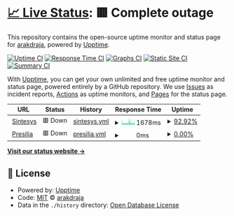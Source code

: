 # [📈 Live Status](https://https://arakdraja.github.io/upptime/): <!--live status--> **🟥 Complete outage**

This repository contains the open-source uptime monitor and status page for [arakdraja](arakdraja.id), powered by [Upptime](https://github.com/upptime/upptime).

[![Uptime CI](https://github.com/arakdraja/upptime/workflows/Uptime%20CI/badge.svg)](https://github.com/arakdraja/upptime/actions?query=workflow%3A%22Uptime+CI%22)
[![Response Time CI](https://github.com/arakdraja/upptime/workflows/Response%20Time%20CI/badge.svg)](https://github.com/arakdraja/upptime/actions?query=workflow%3A%22Response+Time+CI%22)
[![Graphs CI](https://github.com/arakdraja/upptime/workflows/Graphs%20CI/badge.svg)](https://github.com/arakdraja/upptime/actions?query=workflow%3A%22Graphs+CI%22)
[![Static Site CI](https://github.com/arakdraja/upptime/workflows/Static%20Site%20CI/badge.svg)](https://github.com/arakdraja/upptime/actions?query=workflow%3A%22Static+Site+CI%22)
[![Summary CI](https://github.com/arakdraja/upptime/workflows/Summary%20CI/badge.svg)](https://github.com/arakdraja/upptime/actions?query=workflow%3A%22Summary+CI%22)

With [Upptime](https://upptime.js.org), you can get your own unlimited and free uptime monitor and status page, powered entirely by a GitHub repository. We use [Issues](https://github.com/arakdraja/upptime/issues) as incident reports, [Actions](https://github.com/arakdraja/upptime/actions) as uptime monitors, and [Pages](https://https://arakdraja.github.io/upptime/) for the status page.

<!--start: status pages-->
<!-- This summary is generated by Upptime (https://github.com/upptime/upptime) -->
<!-- Do not edit this manually, your changes will be overwritten -->
<!-- prettier-ignore -->
| URL | Status | History | Response Time | Uptime |
| --- | ------ | ------- | ------------- | ------ |
| <img alt="" src="https://icons.duckduckgo.com/ip3/app.sintesys.id.ico" height="13"> [Sintesys](https://app.sintesys.id/core/dashboard/default/login) | 🟥 Down | [sintesys.yml](https://github.com/arakdraja/upptime/commits/HEAD/history/sintesys.yml) | <details><summary><img alt="Response time graph" src="./graphs/sintesys/response-time-week.png" height="20"> 1678ms</summary><br><a href="https://arakdraja.github.io/upptime/history/sintesys"><img alt="Response time 1792" src="https://img.shields.io/endpoint?url=https%3A%2F%2Fraw.githubusercontent.com%2Farakdraja%2Fupptime%2FHEAD%2Fapi%2Fsintesys%2Fresponse-time.json"></a><br><a href="https://arakdraja.github.io/upptime/history/sintesys"><img alt="24-hour response time 1377" src="https://img.shields.io/endpoint?url=https%3A%2F%2Fraw.githubusercontent.com%2Farakdraja%2Fupptime%2FHEAD%2Fapi%2Fsintesys%2Fresponse-time-day.json"></a><br><a href="https://arakdraja.github.io/upptime/history/sintesys"><img alt="7-day response time 1678" src="https://img.shields.io/endpoint?url=https%3A%2F%2Fraw.githubusercontent.com%2Farakdraja%2Fupptime%2FHEAD%2Fapi%2Fsintesys%2Fresponse-time-week.json"></a><br><a href="https://arakdraja.github.io/upptime/history/sintesys"><img alt="30-day response time 1826" src="https://img.shields.io/endpoint?url=https%3A%2F%2Fraw.githubusercontent.com%2Farakdraja%2Fupptime%2FHEAD%2Fapi%2Fsintesys%2Fresponse-time-month.json"></a><br><a href="https://arakdraja.github.io/upptime/history/sintesys"><img alt="1-year response time 1874" src="https://img.shields.io/endpoint?url=https%3A%2F%2Fraw.githubusercontent.com%2Farakdraja%2Fupptime%2FHEAD%2Fapi%2Fsintesys%2Fresponse-time-year.json"></a></details> | <details><summary><a href="https://arakdraja.github.io/upptime/history/sintesys">92.92%</a></summary><a href="https://arakdraja.github.io/upptime/history/sintesys"><img alt="All-time uptime 99.65%" src="https://img.shields.io/endpoint?url=https%3A%2F%2Fraw.githubusercontent.com%2Farakdraja%2Fupptime%2FHEAD%2Fapi%2Fsintesys%2Fuptime.json"></a><br><a href="https://arakdraja.github.io/upptime/history/sintesys"><img alt="24-hour uptime 90.27%" src="https://img.shields.io/endpoint?url=https%3A%2F%2Fraw.githubusercontent.com%2Farakdraja%2Fupptime%2FHEAD%2Fapi%2Fsintesys%2Fuptime-day.json"></a><br><a href="https://arakdraja.github.io/upptime/history/sintesys"><img alt="7-day uptime 92.92%" src="https://img.shields.io/endpoint?url=https%3A%2F%2Fraw.githubusercontent.com%2Farakdraja%2Fupptime%2FHEAD%2Fapi%2Fsintesys%2Fuptime-week.json"></a><br><a href="https://arakdraja.github.io/upptime/history/sintesys"><img alt="30-day uptime 98.37%" src="https://img.shields.io/endpoint?url=https%3A%2F%2Fraw.githubusercontent.com%2Farakdraja%2Fupptime%2FHEAD%2Fapi%2Fsintesys%2Fuptime-month.json"></a><br><a href="https://arakdraja.github.io/upptime/history/sintesys"><img alt="1-year uptime 99.47%" src="https://img.shields.io/endpoint?url=https%3A%2F%2Fraw.githubusercontent.com%2Farakdraja%2Fupptime%2FHEAD%2Fapi%2Fsintesys%2Fuptime-year.json"></a></details>
| <img alt="" src="https://icons.duckduckgo.com/ip3/app.presilia.id.ico" height="13"> [Presilia](https://app.presilia.id/core/dashboard/default/signin) | 🟥 Down | [presilia.yml](https://github.com/arakdraja/upptime/commits/HEAD/history/presilia.yml) | <details><summary><img alt="Response time graph" src="./graphs/presilia/response-time-week.png" height="20"> 0ms</summary><br><a href="https://arakdraja.github.io/upptime/history/presilia"><img alt="Response time 1541" src="https://img.shields.io/endpoint?url=https%3A%2F%2Fraw.githubusercontent.com%2Farakdraja%2Fupptime%2FHEAD%2Fapi%2Fpresilia%2Fresponse-time.json"></a><br><a href="https://arakdraja.github.io/upptime/history/presilia"><img alt="24-hour response time 0" src="https://img.shields.io/endpoint?url=https%3A%2F%2Fraw.githubusercontent.com%2Farakdraja%2Fupptime%2FHEAD%2Fapi%2Fpresilia%2Fresponse-time-day.json"></a><br><a href="https://arakdraja.github.io/upptime/history/presilia"><img alt="7-day response time 0" src="https://img.shields.io/endpoint?url=https%3A%2F%2Fraw.githubusercontent.com%2Farakdraja%2Fupptime%2FHEAD%2Fapi%2Fpresilia%2Fresponse-time-week.json"></a><br><a href="https://arakdraja.github.io/upptime/history/presilia"><img alt="30-day response time 0" src="https://img.shields.io/endpoint?url=https%3A%2F%2Fraw.githubusercontent.com%2Farakdraja%2Fupptime%2FHEAD%2Fapi%2Fpresilia%2Fresponse-time-month.json"></a><br><a href="https://arakdraja.github.io/upptime/history/presilia"><img alt="1-year response time 1619" src="https://img.shields.io/endpoint?url=https%3A%2F%2Fraw.githubusercontent.com%2Farakdraja%2Fupptime%2FHEAD%2Fapi%2Fpresilia%2Fresponse-time-year.json"></a></details> | <details><summary><a href="https://arakdraja.github.io/upptime/history/presilia">0.00%</a></summary><a href="https://arakdraja.github.io/upptime/history/presilia"><img alt="All-time uptime 52.29%" src="https://img.shields.io/endpoint?url=https%3A%2F%2Fraw.githubusercontent.com%2Farakdraja%2Fupptime%2FHEAD%2Fapi%2Fpresilia%2Fuptime.json"></a><br><a href="https://arakdraja.github.io/upptime/history/presilia"><img alt="24-hour uptime 0.00%" src="https://img.shields.io/endpoint?url=https%3A%2F%2Fraw.githubusercontent.com%2Farakdraja%2Fupptime%2FHEAD%2Fapi%2Fpresilia%2Fuptime-day.json"></a><br><a href="https://arakdraja.github.io/upptime/history/presilia"><img alt="7-day uptime 0.00%" src="https://img.shields.io/endpoint?url=https%3A%2F%2Fraw.githubusercontent.com%2Farakdraja%2Fupptime%2FHEAD%2Fapi%2Fpresilia%2Fuptime-week.json"></a><br><a href="https://arakdraja.github.io/upptime/history/presilia"><img alt="30-day uptime 0.00%" src="https://img.shields.io/endpoint?url=https%3A%2F%2Fraw.githubusercontent.com%2Farakdraja%2Fupptime%2FHEAD%2Fapi%2Fpresilia%2Fuptime-month.json"></a><br><a href="https://arakdraja.github.io/upptime/history/presilia"><img alt="1-year uptime 21.67%" src="https://img.shields.io/endpoint?url=https%3A%2F%2Fraw.githubusercontent.com%2Farakdraja%2Fupptime%2FHEAD%2Fapi%2Fpresilia%2Fuptime-year.json"></a></details>

<!--end: status pages-->

[**Visit our status website →**](https://https://arakdraja.github.io/upptime/)

## 📄 License

- Powered by: [Upptime](https://github.com/upptime/upptime)
- Code: [MIT](./LICENSE) © [arakdraja](arakdraja.id)
- Data in the `./history` directory: [Open Database License](https://opendatacommons.org/licenses/odbl/1-0/)
